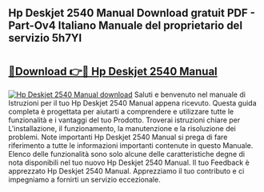 ## Hp Deskjet 2540 Manual Download gratuit PDF - Part-Ov4 Italiano Manuale del proprietario del servizio 5h7Yl

# <h2><a href="http://dffwli.blite.top/?on=Hp+Deskjet+2540+Manual">🔗Download 👉🔴 Hp Deskjet 2540 Manual</a></h2>

[![Hp Deskjet 2540 Manual download](https://i.imgur.com/lujVjoI.png)](http://dffwli.blite.top/?on=Hp+Deskjet+2540+Manual)
Saluti e benvenuto nel manuale di Istruzioni per il tuo Hp Deskjet 2540 Manual appena ricevuto. Questa guida completa è progettata per aiutarti a comprendere e utilizzare tutte le funzionalità e i vantaggi del tuo Prodotto. Troverai istruzioni chiare per L'installazione, il funzionamento, la manutenzione e la risoluzione dei problemi. Note importanti Hp Deskjet 2540 Manual si prega di fare riferimento a tutte le informazioni importanti contenute in questo Manuale. Elenco delle funzionalità sono solo alcune delle caratteristiche degne di nota disponibili nel tuo nuovo Hp Deskjet 2540 Manual. Il tuo Feedback è apprezzato Hp Deskjet 2540 Manual. Apprezziamo il tuo contributo e ci impegniamo a fornirti un servizio eccezionale.
